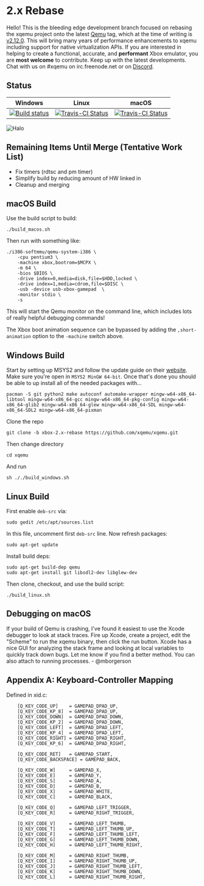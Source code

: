 2.x Rebase
==========

Hello! This is the bleeding edge development branch focused on rebasing the
xqemu project onto the latest [Qemu](https://github.com/qemu/qemu) tag, which
at the time of writing is
[v2.12.0](https://github.com/qemu/qemu/tree/v2.12.0). This will bring
many years of performance enhancements to xqemu including support for native
virtualization APIs. If you are interested in helping to create a functional,
accurate, and **performant** Xbox emulator, you are **most welcome** to
contribute. Keep up with the latest developments. Chat with us on #xqemu on
irc.freenode.net or on [Discord](https://discord.gg/WxJPPyz).

Status
------
| Windows | Linux | macOS |
| ------- | ----- | ----- |
| [![Build status](https://ci.appveyor.com/api/projects/status/uq15hyv04dgkil64/branch/xbox-2.x-rebase?svg=true)](https://ci.appveyor.com/project/mborgerson/xqemu-99msh/branch/xbox-2.x-rebase) | [![Travis-CI Status](https://travis-ci.org/xqemu/xqemu.svg?branch=xbox-2.x-rebase)](https://travis-ci.org/xqemu/xqemu) | [![Travis-CI Status](https://travis-ci.org/xqemu/xqemu.svg?branch=xbox-2.x-rebase)](https://travis-ci.org/xqemu/xqemu) |

![Halo](screenshot.png)

Remaining Items Until Merge (Tentative Work List)
-------------------------------------------------
* Fix timers (rdtsc and pm timer)
* Simplify build by reducing amount of HW linked in 
* Cleanup and merging

macOS Build
-----------
Use the build script to build:

	./build_macos.sh
	
Then run with something like:
	
	./i386-softmmu/qemu-system-i386 \
		-cpu pentium3 \
		-machine xbox,bootrom=$MCPX \
		-m 64 \
		-bios $BIOS \
		-drive index=0,media=disk,file=$HDD,locked \
		-drive index=1,media=cdrom,file=$DISC \
		-usb -device usb-xbox-gamepad  \
		-monitor stdio \
		-s

This will start the Qemu monitor on the command line, which includes lots of
really helpful debugging commands!

The Xbox boot animation sequence can be bypassed by adding the
`,short-animation` option to the `-machine` switch above.

Windows Build
-------------
Start by setting up MSYS2 and follow the update guide on their [website](https://www.msys2.org/). Make sure you're open in `MSYS2 MinGW 64-bit`. Once that's done you should be able to up install all of the needed packages with...

```pacman -S git python2 make autoconf automake-wrapper mingw-w64-x86_64-libtool mingw-w64-x86_64-gcc mingw-w64-x86_64-pkg-config mingw-w64-x86_64-glib2 mingw-w64-x86_64-glew mingw-w64-x86_64-SDL mingw-w64-x86_64-SDL2 mingw-w64-x86_64-pixman```

Clone the repo
    
    git clone -b xbox-2.x-rebase https://github.com/xqemu/xqemu.git

Then change directory

    cd xqemu

And run

    sh ././build_windows.sh
   

Linux Build
-----------
First enable `deb-src` via:

    sudo gedit /etc/apt/sources.list

In this file, uncomment first `deb-src` line. Now refresh packages:

    sudo apt-get update

Install build deps:

    sudo apt-get build-dep qemu 
    sudo apt-get install git libsdl2-dev libglew-dev

Then clone, checkout, and use the build script:

    ./build_linux.sh

Debugging on macOS
------------------
If your build of Qemu is crashing, I've found it easiest to use the Xcode
debugger to look at stack traces. Fire up Xcode, create a project, edit the
"Scheme" to run the xqemu binary, then click the run button. Xcode has a nice
GUI for analyzing the stack frame and looking at local variables to quickly
track down bugs. Let me know if you find a better method. You can also attach
to running processes. - @mborgerson

Appendix A: Keyboard-Controller Mapping
---------------------------------------

Defined in xid.c:
```
    [Q_KEY_CODE_UP]    = GAMEPAD_DPAD_UP,
    [Q_KEY_CODE_KP_8]  = GAMEPAD_DPAD_UP,
    [Q_KEY_CODE_DOWN]  = GAMEPAD_DPAD_DOWN,
    [Q_KEY_CODE_KP_2]  = GAMEPAD_DPAD_DOWN,
    [Q_KEY_CODE_LEFT]  = GAMEPAD_DPAD_LEFT,
    [Q_KEY_CODE_KP_4]  = GAMEPAD_DPAD_LEFT,
    [Q_KEY_CODE_RIGHT] = GAMEPAD_DPAD_RIGHT,
    [Q_KEY_CODE_KP_6]  = GAMEPAD_DPAD_RIGHT,

    [Q_KEY_CODE_RET]   = GAMEPAD_START,
    [Q_KEY_CODE_BACKSPACE] = GAMEPAD_BACK,

    [Q_KEY_CODE_W]     = GAMEPAD_X,
    [Q_KEY_CODE_E]     = GAMEPAD_Y,
    [Q_KEY_CODE_S]     = GAMEPAD_A,
    [Q_KEY_CODE_D]     = GAMEPAD_B,
    [Q_KEY_CODE_X]     = GAMEPAD_WHITE,
    [Q_KEY_CODE_C]     = GAMEPAD_BLACK,

    [Q_KEY_CODE_Q]     = GAMEPAD_LEFT_TRIGGER,
    [Q_KEY_CODE_R]     = GAMEPAD_RIGHT_TRIGGER,

    [Q_KEY_CODE_V]     = GAMEPAD_LEFT_THUMB,
    [Q_KEY_CODE_T]     = GAMEPAD_LEFT_THUMB_UP,
    [Q_KEY_CODE_F]     = GAMEPAD_LEFT_THUMB_LEFT,
    [Q_KEY_CODE_G]     = GAMEPAD_LEFT_THUMB_DOWN,
    [Q_KEY_CODE_H]     = GAMEPAD_LEFT_THUMB_RIGHT,

    [Q_KEY_CODE_M]     = GAMEPAD_RIGHT_THUMB,
    [Q_KEY_CODE_I]     = GAMEPAD_RIGHT_THUMB_UP,
    [Q_KEY_CODE_J]     = GAMEPAD_RIGHT_THUMB_LEFT,
    [Q_KEY_CODE_K]     = GAMEPAD_RIGHT_THUMB_DOWN,
    [Q_KEY_CODE_L]     = GAMEPAD_RIGHT_THUMB_RIGHT,
```
